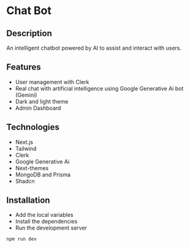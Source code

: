 
# Chat Bot
## Description
An intelligent chatbot powered by AI to assist and interact with users.

## Features
- User management with Clerk
- Real chat with artificial intelligence using Google Generative Ai bot (Gemini)
- Dark and light theme 
- Admin Dashboard

## Technologies
- Next.js
- Tailwind
- Clerk
- Google Generative Ai
- Next-themes
- MongoDB and Prisma
- Shadcn

## Installation
- Add the local variables
- Install the dependencies
- Run the development server
```bash
npm run dev
```

